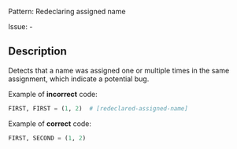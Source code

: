 Pattern: Redeclaring assigned name

Issue: -

## Description

Detects that a name was assigned one or multiple times in the same assignment, which indicate a potential bug.

Example of **incorrect** code:

```python
FIRST, FIRST = (1, 2)  # [redeclared-assigned-name]
```

Example of **correct** code:

```python
FIRST, SECOND = (1, 2)
```